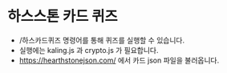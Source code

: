 # 하스스톤 카드 퀴즈
+ /하스카드퀴즈 명령어를 통해 퀴즈를 실행할 수 있습니다.
+ 실행에는 kaling.js 과 crypto.js 가 필요합니다.
+ https://hearthstonejson.com/ 에서 카드 json 파일을 불러옵니다.
